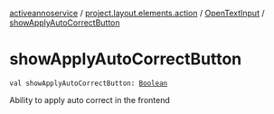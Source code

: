 [activeannoservice](../../index.md) / [project.layout.elements.action](../index.md) / [OpenTextInput](index.md) / [showApplyAutoCorrectButton](./show-apply-auto-correct-button.md)

# showApplyAutoCorrectButton

`val showApplyAutoCorrectButton: `[`Boolean`](https://kotlinlang.org/api/latest/jvm/stdlib/kotlin/-boolean/index.html)

Ability to apply auto correct in the frontend

